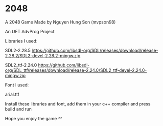# 2048
 A 2048 Game
Made by Nguyen Hung Son (mvpson98)

An UET AdvProg Project

Libraries I used: 

SDL2-2.28.5  https://github.com/libsdl-org/SDL/releases/download/release-2.28.2/SDL2-devel-2.28.2-mingw.zip

SDL2_ttf-2.24.0  https://github.com/libsdl-org/SDL_ttf/releases/download/release-2.24.0/SDL2_ttf-devel-2.24.0-mingw.zip

Font I used: 

arial.ttf

Install these libraries and font, add them in your c++ compiler and press build and run

Hope you enjoy the game ^^

